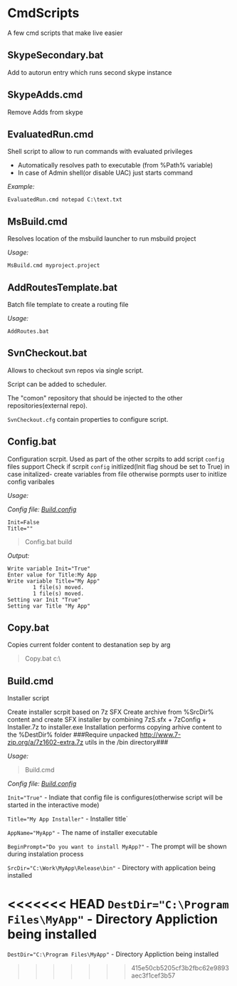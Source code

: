 # CmdScripts
A few cmd scripts that make live easier

## SkypeSecondary.bat ##

Add to autorun entry which runs second skype instance

## SkypeAdds.cmd ##

Remove Adds from skype

## EvaluatedRun.cmd ##

Shell script to allow to run commands with evaluated privileges
- Automatically resolves path to executable (from %Path% variable)
- In case of Admin shell(or disable UAC) just starts command

*Example:*
```shell
EvaluatedRun.cmd notepad C:\text.txt
```

## MsBuild.cmd ##
Resolves location of the msbuild launcher to run msbuild project

*Usage:*
```shell
MsBuild.cmd myproject.project
```

## AddRoutesTemplate.bat ##
Batch file template to create a routing file

*Usage:*
```shell
AddRoutes.bat
```

## SvnCheckout.bat ##
Allows to checkout svn repos via single script.

Script can be added to scheduler. 

The "comon" repository that should be injected to the other repositories(external repo).

```SvnCheckout.cfg``` contain properties to configure script.

## Config.bat ##
Configuration scrpit. Used as part of the other scrpits to add script `config` files support
Check if scrpit `config` initlized(Init flag shoud be set to True)
in case initalized- create variables from file
otherwise pormpts user to initlize config varibales

*Usage:*

*Config file: [Build.config](https://raw.githubusercontent.com/stadub/CmdScripts/master/Build.config)*
```Output
Init=False
Title=""
```

>Config.bat build

*Output:*
```Output
Write variable Init="True"
Enter value for Title:My App
Write variable Title="My App"
        1 file(s) moved.
        1 file(s) moved.
Setting var Init "True"
Setting var Title "My App"
```

## Copy.bat ##
Copies current folder content to destanation sep by arg
>Copy.bat c:\

## Build.cmd ##
Installer script

Create installer scrpit based on 7z SFX
Create archive from %SrcDir% content and create SFX installer by combining 7zS.sfx + 7zConfig + Installer.7z to installer.exe
Installation performs copying arhive content to the %DestDir% folder
###Require unpacked http://www.7-zip.org/a/7z1602-extra.7z utils in the /bin directory###


*Usage:*
>Build.cmd

*Config file: [Build.config](https://raw.githubusercontent.com/stadub/CmdScripts/master/Build.config)*

`Init="True"` - Indiate that config file is configures(otherwise script will be started in the interactive mode)

`Title="My App Installer"` - Installer title`

`AppName="MyApp"` - The name of installer executable

`BeginPrompt="Do you want to install MyApp?"` - The prompt will be shown during instalation process

`SrcDir="C:\Work\MyApp\Release\bin"` - Directory with application being installed

<<<<<<< HEAD
`DestDir="C:\Program Files\MyApp"` - Directory Appliction being installed
=======
`DestDir="C:\Program Files\MyApp"` - Directory Appliction being installed
>>>>>>> 415e50cb5205cf3b2fbc62e9893aec3f1cef3b57
